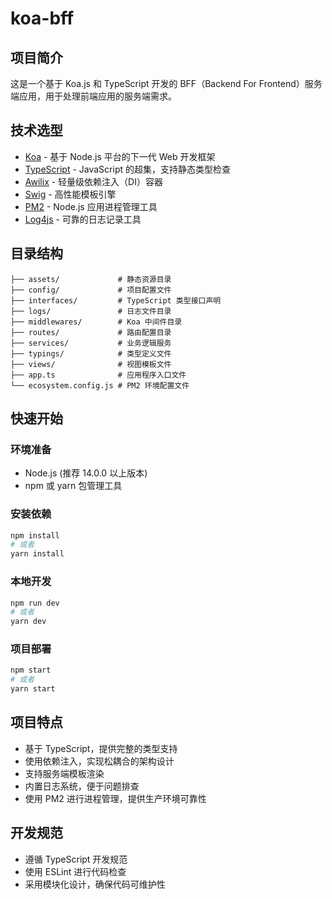 # koa-bff

## 项目简介
这是一个基于 Koa.js 和 TypeScript 开发的 BFF（Backend For Frontend）服务端应用，用于处理前端应用的服务端需求。

## 技术选型
- [Koa](https://koajs.com/) - 基于 Node.js 平台的下一代 Web 开发框架
- [TypeScript](https://www.typescriptlang.org/) - JavaScript 的超集，支持静态类型检查
- [Awilix](https://github.com/jeffijoe/awilix) - 轻量级依赖注入（DI）容器
- [Swig](https://node-swig.github.io/swig-templates/) - 高性能模板引擎
- [PM2](https://pm2.keymetrics.io/) - Node.js 应用进程管理工具
- [Log4js](https://log4js-node.github.io/log4js-node/) - 可靠的日志记录工具

## 目录结构
```
├── assets/             # 静态资源目录
├── config/             # 项目配置文件
├── interfaces/         # TypeScript 类型接口声明
├── logs/               # 日志文件目录
├── middlewares/        # Koa 中间件目录
├── routes/             # 路由配置目录
├── services/           # 业务逻辑服务
├── typings/            # 类型定义文件
├── views/              # 视图模板文件
├── app.ts              # 应用程序入口文件
└── ecosystem.config.js # PM2 环境配置文件
```

## 快速开始

### 环境准备
- Node.js (推荐 14.0.0 以上版本)
- npm 或 yarn 包管理工具

### 安装依赖
```bash
npm install
# 或者
yarn install
```

### 本地开发
```bash
npm run dev
# 或者
yarn dev
```

### 项目部署
```bash
npm start
# 或者
yarn start
```

## 项目特点
- 基于 TypeScript，提供完整的类型支持
- 使用依赖注入，实现松耦合的架构设计
- 支持服务端模板渲染
- 内置日志系统，便于问题排查
- 使用 PM2 进行进程管理，提供生产环境可靠性

## 开发规范
- 遵循 TypeScript 开发规范
- 使用 ESLint 进行代码检查
- 采用模块化设计，确保代码可维护性
